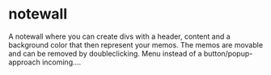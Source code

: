 # notewall
A notewall where you can create divs with a header, content and a background color that then represent your memos. The memos are movable and can be removed by doubleclicking. Menu instead of a button/popup-approach incoming....
